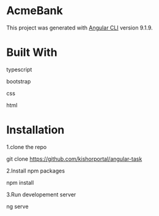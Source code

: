 # AcmeBank

This project was generated with [Angular CLI](https://github.com/angular/angular-cli) version 9.1.9.

# Built With


typescript


bootstrap


css


html

# Installation


1.clone the repo


git clone https://github.com/kishorportal/angular-task


2.Install npm packages


npm install


3.Run developement server


ng serve
